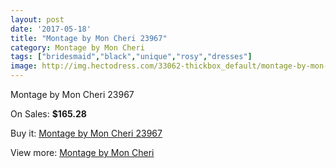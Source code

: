 ```yaml
---
layout: post
date: '2017-05-18'
title: "Montage by Mon Cheri 23967"
category: Montage by Mon Cheri
tags: ["bridesmaid","black","unique","rosy","dresses"]
image: http://img.hectodress.com/33062-thickbox_default/montage-by-mon-cheri-23967.jpg
---
```

Montage by Mon Cheri 23967

On Sales: **$165.28**
<a href="https://www.hectodress.com/montage-by-mon-cheri/15187-montage-by-mon-cheri-23967.html"><amp-img layout="responsive" width="600" height="600" src="//img.hectodress.com/33062-thickbox_default/montage-by-mon-cheri-23967.jpg" alt="Montage by Mon Cheri 23967 0" /></a>
<a href="https://www.hectodress.com/montage-by-mon-cheri/15187-montage-by-mon-cheri-23967.html"><amp-img layout="responsive" width="600" height="600" src="//img.hectodress.com/33064-thickbox_default/montage-by-mon-cheri-23967.jpg" alt="Montage by Mon Cheri 23967 1" /></a>
<a href="https://www.hectodress.com/montage-by-mon-cheri/15187-montage-by-mon-cheri-23967.html"><amp-img layout="responsive" width="600" height="600" src="//img.hectodress.com/33063-thickbox_default/montage-by-mon-cheri-23967.jpg" alt="Montage by Mon Cheri 23967 2" /></a>

Buy it: [Montage by Mon Cheri 23967](https://www.hectodress.com/montage-by-mon-cheri/15187-montage-by-mon-cheri-23967.html "Montage by Mon Cheri 23967")

View more: [Montage by Mon Cheri](https://www.hectodress.com/272-montage-by-mon-cheri "Montage by Mon Cheri")